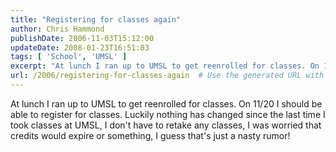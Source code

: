 ```yaml
---
title: "Registering for classes again"
author: Chris Hammond
publishDate: 2006-11-03T15:12:00
updateDate: 2008-01-23T16:51:03
tags: [ 'School', 'UMSL' ]
excerpt: "At lunch I ran up to UMSL to get reenrolled for classes. On 11/20 I should be able to register for classes. Luckily nothing has changed since the last time I took classes at UMSL, I don't have to retake any classes, I was worried that credits would expire or something, I guess that's just a nasty..."
url: /2006/registering-for-classes-again  # Use the generated URL with year
---
```

At lunch I ran up to UMSL to get reenrolled for classes. On 11/20 I should be able to register for classes. Luckily nothing has changed since the last time I took classes at UMSL, I don't have to retake any classes, I was worried that credits would expire or something, I guess that's just a nasty rumor!
